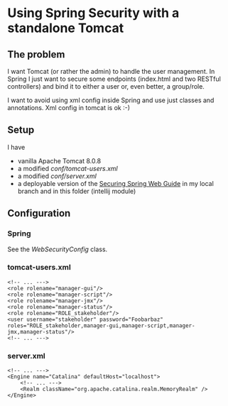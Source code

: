 # Using Spring Security with a standalone Tomcat

## The problem

I want Tomcat (or rather the admin) to handle the user management.
In Spring I just want to secure some endpoints (index.html and two RESTful controllers) and bind it to either a user or, even better, a group/role.

I want to avoid using xml config inside Spring and use just classes and annotations.
Xml config in tomcat is ok :-)

## Setup

I have 

* vanilla Apache Tomcat 8.0.8
* a modified *conf/tomcat-users.xml*
* a modified *conf/server.xml*
* a deployable version of the [Securing Spring Web Guide](https://spring.io/guides/gs/securing-web) in my local branch and in this folder (intellij module)

## Configuration

### Spring
See the *WebSecurityConfig* class.

### tomcat-users.xml

    <!-- ... --->
    <role rolename="manager-gui"/>
    <role rolename="manager-script"/>
    <role rolename="manager-jmx"/>
    <role rolename="manager-status"/>
    <role rolename="ROLE_stakeholder"/>
    <user username="stakeholder" password="Foobarbaz" roles="ROLE_stakeholder,manager-gui,manager-script,manager-jmx,manager-status"/>
    <!-- ... --->
    
### server.xml

    <!-- ... --->
    <Engine name="Catalina" defaultHost="localhost">
        <!-- ... --->
        <Realm className="org.apache.catalina.realm.MemoryRealm" />
    </Engine>
